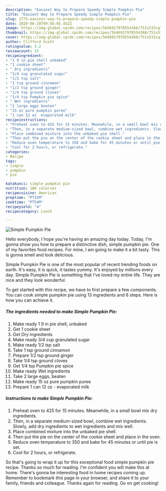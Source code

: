 ```yaml
---
description: "Easiest Way to Prepare Speedy Simple Pumpkin Pie"
title: "Easiest Way to Prepare Speedy Simple Pumpkin Pie"
slug: 1775-easiest-way-to-prepare-speedy-simple-pumpkin-pie
date: 2020-08-28T09:56:05.452Z
image: https://img-global.cpcdn.com/recipes/5646917978554368/751x532cq70/simple-pumpkin-pie-recipe-main-photo.jpg
thumbnail: https://img-global.cpcdn.com/recipes/5646917978554368/751x532cq70/simple-pumpkin-pie-recipe-main-photo.jpg
cover: https://img-global.cpcdn.com/recipes/5646917978554368/751x532cq70/simple-pumpkin-pie-recipe-main-photo.jpg
author: Clifford Scott
ratingvalue: 3.2
reviewcount: 15
recipeingredient:
- "1 9 in pie shell unbaked"
- "1 cookie sheet"
- " Dry ingredients"
- "3/4 cup granulated sugar"
- "1/2 tsp salt"
- "1 tsp ground cinnamon"
- "1/2 tsp ground ginger"
- "1/4 tsp ground cloves"
- "1/4 tsp Pumpkin pie spice"
- " Wet ingredients"
- "2 large eggs beaten"
- "15 oz pure pumpkin puree"
- "1 can 12 oz  evaporated milk"
recipeinstructions:
- "Preheat oven to 425 for 15 minutes. Meanwhile, in a small bowl mix dry ingredients."
- "Then, in a separate medium-sized bowl, combine wet ingredients. Slowly, add dry ingredients to wet ingredients and mix well."
- "Place combined mixture into the unbaked pie shell."
- "Then put the pie on the center of the cookie sheet and place in the oven."
- "Reduce oven temperature to 350 and bake for 45 minutes or until pie is set."
- "Cool for 2 hours, or refrigerate."
categories:
- Recipe
tags:
- simple
- pumpkin
- pie

katakunci: simple pumpkin pie 
nutrition: 188 calories
recipecuisine: American
preptime: "PT32M"
cooktime: "PT54M"
recipeyield: "4"
recipecategory: Lunch

---
```



![Simple Pumpkin Pie](https://img-global.cpcdn.com/recipes/5646917978554368/751x532cq70/simple-pumpkin-pie-recipe-main-photo.jpg)

Hello everybody, I hope you're having an amazing day today. Today, I'm gonna show you how to prepare a distinctive dish, simple pumpkin pie. One of my favorites food recipes. For mine, I am going to make it a bit tasty. This is gonna smell and look delicious.

Simple Pumpkin Pie is one of the most popular of recent trending foods on earth. It's easy, it is quick, it tastes yummy. It's enjoyed by millions every day. Simple Pumpkin Pie is something that I've loved my entire life. They are nice and they look wonderful.




To get started with this recipe, we have to first prepare a few components. You can cook simple pumpkin pie using 13 ingredients and 6 steps. Here is how you can achieve it.

<!--inarticleads1-->

##### The ingredients needed to make Simple Pumpkin Pie:

1. Make ready 1 9 in pie shell, unbaked
1. Get 1 cookie sheet
1. Get  Dry ingredients
1. Make ready 3/4 cup granulated sugar
1. Make ready 1/2 tsp salt
1. Take 1 tsp ground cinnamon
1. Prepare 1/2 tsp ground ginger
1. Take 1/4 tsp ground cloves
1. Get 1/4 tsp Pumpkin pie spice
1. Make ready  Wet ingredients
1. Take 2 large eggs, beaten
1. Make ready 15 oz pure pumpkin puree
1. Prepare 1 can 12 oz - evaporated milk




<!--inarticleads2-->

##### Instructions to make Simple Pumpkin Pie:

1. Preheat oven to 425 for 15 minutes. Meanwhile, in a small bowl mix dry ingredients.
1. Then, in a separate medium-sized bowl, combine wet ingredients. Slowly, add dry ingredients to wet ingredients and mix well.
1. Place combined mixture into the unbaked pie shell.
1. Then put the pie on the center of the cookie sheet and place in the oven.
1. Reduce oven temperature to 350 and bake for 45 minutes or until pie is set.
1. Cool for 2 hours, or refrigerate.




So that's going to wrap it up for this exceptional food simple pumpkin pie recipe. Thanks so much for reading. I'm confident you will make this at home. There's gonna be interesting food in home recipes coming up. Remember to bookmark this page in your browser, and share it to your family, friends and colleague. Thanks again for reading. Go on get cooking!
